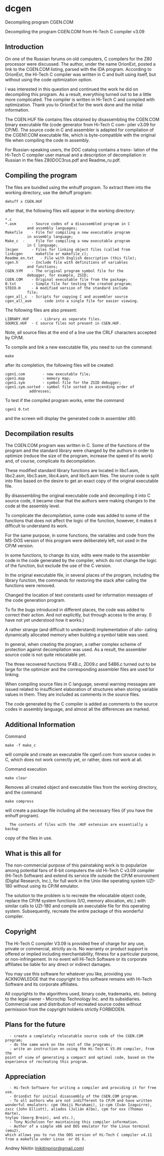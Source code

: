 # dcgen
Decompiling program CGEN.COM

Decompiling the program CGEN.COM from Hi-Tech C compiler v3.09


Introduction
------------

On one of the Russian forums on old computers, C compilers
for the Z80 processor were discussed. The author, under the name
OrionExt, posted a link to the CGEN.COM listing, parsed with the
IDA program. According to OrionExt, the Hi-Tech C compiler was
written in C and built using itself, but without using the code
optimization option.

I was interested in this question and continued the work he
did on decompiling this program. As a result, everything turned out
to be a little more complicated. The compiler is written in Hi-Tech
C and compiled with optimization. Thank you to OrionExt for the work
done and the initial information.

The CGEN.HUF file contains files obtained by disassembling the
CGEN.COM binary executable file (code generator from Hi-Tech C com-
piler v3.09 for CP/M). The source code in C and assembler is adapted
for compilation of the CGEN1.COM executable file, which is
byte-compatible with the original file when compiling the code in
assembly.

For Russian-speaking users, the DOC catalog contains a trans-
lation of the Hi-Tech C compiler user manual and a description of
decompilation in Russian in the files Z80DOC3rus.pdf and Readme_ru.pdf. 

Compiling the program
---------------------

The files are bundled using the enhuff program. To extract them
into the working directory, use the dehuff program:

	dehuff x CGEN.HUF

after that, the following files will appear in the working directory:

	*.c
	*.asm		- Source codes of a disassembled program in C
			  and assembly languages;
	Makefile	- File for compiling a new executable program
			  in assembly language;
	Make_c	- 	  File for compiling a new executable program
			  in C language;
	lkcgen		- Files for linking object files (called from
	linkcgen	  makefile or makefile_с);
	Readme_en.txt	- File with English description (this file);
	cgen.h		- Include file with definitions of variables
			  and functions;
	CGEN.SYM	- The original program symbol file for the 
			  debugger, for example, ZSID; 
	CGEN.COM	- Original executable file from the package;
	0.txt		- Simple file for testing the created program;
	STDIO.H		- A modified version of the standard include
			  file;
	cgen_all_c	- Scripts for copying C and assembler source
	cgen_all_asm	  code into a single file for easier viewing.
		
The following files are also present:

	LIBRARY.HUF 	- Library as separate files.
	SOURCE.HUF 	- C source files not present in CGEN.HUF. 

Note, all source files at the end of a line use the CRLF characters
accepted by CP/M. 

To compile and link a new executable file, you need to run the command:

	make

after its completion, the following files will be created:

	cgen1.com        - new executable file;
	cgen1.map        - memory map;
	cgen1.sym        - symbol file for the ZSID debugger;
	cgen1.sym.sorted - symbol file sorted in ascending order of
			   addresses; 

To test if the compiled program works, enter the command

	cgen1 0.txt

and the screen will display the generated code in assembler z80.


Decompilation results
---------------------

The CGEN.COM program was written in C. Some of the functions of the
program and the standard library were changed by the authors in order to
optimize (reduce the size of the program, increase the speed of its work)
and, of course, complicate its decompilation.

These modified standard library functions are located in libc1.asm,
libc2.asm, libc3.asm, libc4.asm, and libc5.asm files. The source code is
split into files based on the desire to get an exact copy of the original
executable file.

By disassembling the original executable code and decompiling it into
C source code, it became clear that the authors were making changes to the
code at the assembly level.

To complicate the decompilation, some code was added to some of the
functions that does not affect the logic of the function, however, it makes
it difficult to understand its work.

For the same purpose, in some functions, the variables and code from
the MS-DOS version of this program were deliberately left, not used in the
CP/M version.

In some functions, to change its size, edits were made to the assembler
code in the code generated by the compiler, which do not change the logic of
the function, but exclude the use of the C version.

In the original executable file, in several places of the program,
including the library function, the commands for restoring the stack after
calling the functions were removed.

Changed the location of text constants used for information messages
of the code generation program.

To fix the bugs introduced in different places, the code was added to
correct their action. And not explicitly, but through access to the array.
(I have not yet understood how it works.)

A rather strange (and difficult to understand) implementation of allo-
cating dynamically allocated memory when building a symbol table was used. 

In general, when creating the program, a rather complex scheme of
protection against decompilation was used. As a result, the assembler source
code is not quite relocatable yet.

The three recovered functions 1F4B.c, 2D09.c and 54B6.c turned out to
be large for the optimizer and the corresponding assembler files are used for
linking.

When compiling source files in C language, several warning messages are
issued related to insufficient elaboration of structures when storing variable
values in them. They are included as comments in the source files.

The code generated by the C compiler is added as comments to the source
codes in assembly language, and almost all the differences are marked. 

Additional Information
----------------------

Command

	make -f make_c

will compile and create an executable file cgen1.com from source codes in C,
which does not work correctly yet, or rather, does not work at all.

Command execution

	make clear

Removes all created object and executable files from the working directory,
and the command

	make compress

will create a package file including all the necessary files (if you have
the enhuff program).

      The contents of files with the .HUF extension are essentially a backup
copy of the files in use. 

What is this all for
--------------------

The non-commercial purpose of this painstaking work is to popularize
among potential fans of 8-bit computers the old Hi-Tech C v3.09 compiler
(Hi-Tech Software) and extend its service life outside the CP/M environment
(Digital Research, Inc.), for full work in the Unix-like operating system
UZI-180 without using its CP/M emulator.

The solution to the problem is to recreate the relocatable object code,
replace the CP/M system functions (I/O, memory allocation, etc.) with similar
calls to UZI-180 and compile an executable file for this operating system.
Subsequently, recreate the entire package of this wonderful compiler.


Copyright
---------

The Hi-Tech C compiler V3.09 is provided free of charge for any use,
private or commercial, strictly as-is. No warranty or product support is
offered or implied including merchantability, fitness for a particular purpose,
or non-infringement. In no event will Hi-Tech Software or its corporate
affiliates be liable for any direct or indirect damages.

You may use this software for whatever you like, providing you ACKNOWLEDGE
that the copyright to this software remains with Hi-Tech Software and its
corporate affiliates.

All copyrights to the algorithms used, binary code, trademarks, etc. 
belong to the legal owner - Microchip Technology Inc. and its subsidiaries.
Commercial use and distribution of recreated source codes without permission
from the copyright holderis strictly FORBIDDEN.


Plans for the future
--------------------

      - create a completely relocatable source code of the CGEN.COM program;
      - do the same work on the rest of the programs;
      - write an instruction on using the Hi-Tech C V3.09 compiler, from the
	point of view of generating a compact and optimal code, based on the
	experience of recreating this program.


Appreciation
------------

      - Hi-Tech Software for writing a compiler and providing it for free use.
      - OrionExt for initial disassembly of the CGEN.COM program.
      - To all authors who are not indifferent to CP/M and have written
	wonderful emulators: cpm (Keiji Murakami), iz-cpm (Iván Izaguirre),
	zxcc (John Elliott), aliados (Julián Albo), cpm for osx (Thomas Harte),
	tnylpo (Georg Brein), and etc.),
      - Tony Nicholson for maintaining this compiler information.
      - Author of a simple x86 and DOS emulator for the Linux terminal (emu2),
	which allows you to run the DOS version of Hi-Tech C compiler v4.11
	from a makefile under Linux  or OS X.


Andrey Nikitin (nikitinprior@gmail.com)
